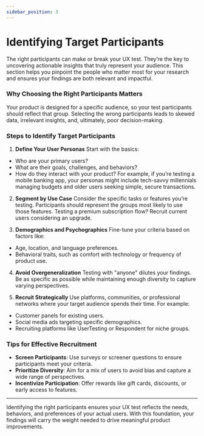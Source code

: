 ```yaml
---
sidebar_position: 3
---
```


# Identifying Target Participants

The right participants can make or break your UX test. They’re the key to uncovering actionable insights that truly represent your audience. This section helps you pinpoint the people who matter most for your research and ensures your findings are both relevant and impactful.

### Why Choosing the Right Participants Matters

Your product is designed for a specific audience, so your test participants should reflect that group. Selecting the wrong participants leads to skewed data, irrelevant insights, and, ultimately, poor decision-making.

### Steps to Identify Target Participants

1. **Define Your User Personas**
Start with the basics:
- Who are your primary users?
- What are their goals, challenges, and behaviors?
- How do they interact with your product?
For example, if you’re testing a mobile banking app, your personas might include tech-savvy millennials managing budgets and older users seeking simple, secure transactions.

2. **Segment by Use Case**
Consider the specific tasks or features you’re testing. Participants should represent the groups most likely to use those features. Testing a premium subscription flow? Recruit current users considering an upgrade.

3. **Demographics and Psychographics**
Fine-tune your criteria based on factors like:
- Age, location, and language preferences.
- Behavioral traits, such as comfort with technology or frequency of product use.

4. **Avoid Overgeneralization**
Testing with "anyone" dilutes your findings. Be as specific as possible while maintaining enough diversity to capture varying perspectives.

5. **Recruit Strategically**
Use platforms, communities, or professional networks where your target audience spends their time. For example:
- Customer panels for existing users.
- Social media ads targeting specific demographics.
- Recruiting platforms like UserTesting or Respondent for niche groups.

### Tips for Effective Recruitment

- **Screen Participants**: Use surveys or screener questions to ensure participants meet your criteria.
- **Prioritize Diversity**: Aim for a mix of users to avoid bias and capture a wide range of perspectives.
- **Incentivize Participation**: Offer rewards like gift cards, discounts, or early access to features.

---
Identifying the right participants ensures your UX test reflects the needs, behaviors, and preferences of your actual users. With this foundation, your findings will carry the weight needed to drive meaningful product improvements.

